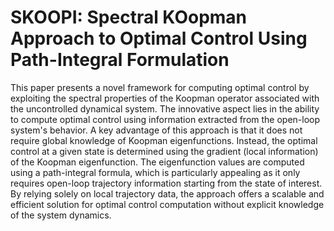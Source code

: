 # SKOOPI: Spectral KOopman Approach to Optimal Control Using Path-Integral Formulation

This paper presents a novel framework for computing optimal control by exploiting the spectral properties of the Koopman operator associated with the uncontrolled dynamical system. The innovative aspect lies in the ability to compute optimal control using information extracted from the open-loop system's behavior. A key advantage of this approach is that it does not require global knowledge of Koopman eigenfunctions. Instead, the optimal control at a given state is determined using the gradient (local information) of the Koopman eigenfunction. The eigenfunction values are computed using a path-integral formula, which is particularly appealing as it only requires open-loop trajectory information starting from the state of interest. By relying solely on local trajectory data, the approach offers a scalable and efficient solution for optimal control computation without explicit knowledge of the system dynamics. 




